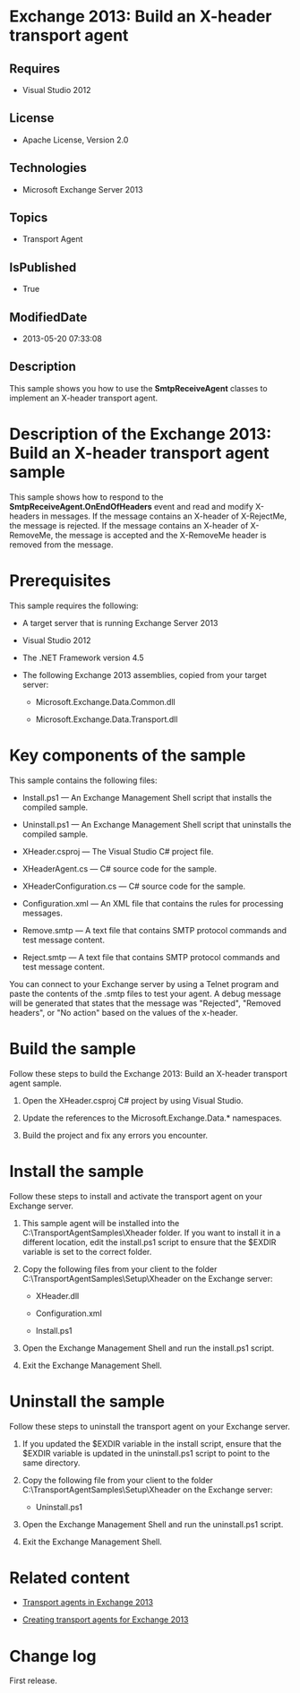 # Exchange 2013: Build an X-header transport agent
## Requires
* Visual Studio 2012
## License
* Apache License, Version 2.0
## Technologies
* Microsoft Exchange Server 2013
## Topics
* Transport Agent
## IsPublished
* True
## ModifiedDate
* 2013-05-20 07:33:08
## Description

<div id="header">This sample shows you how to use the <strong>SmtpReceiveAgent</strong> classes to implement an X-header transport agent.</div>
<div id="mainSection">
<div id="mainBody">
<h1 class="heading">Description of the Exchange 2013: Build an X-header transport agent sample</h1>
<div class="section" id="sectionSection0">
<p>This sample shows how to respond to the <strong>SmtpReceiveAgent.OnEndOfHeaders</strong> event and read and modify X-headers in messages. If the message contains an X-header of X-RejectMe, the message is rejected. If the message contains an X-header of X-RemoveMe,
 the message is accepted and the X-RemoveMe header is removed from the message.</p>
</div>
<h1 class="heading">Prerequisites</h1>
<div class="section" id="sectionSection1">
<p>This sample requires the following:</p>
<ul>
<li>
<p>A target server that is running Exchange Server 2013</p>
</li><li>
<p>Visual Studio 2012</p>
</li><li>
<p>The .NET Framework version 4.5</p>
</li><li>
<p>The following Exchange&nbsp;2013 assemblies, copied from your target server:</p>
<ul>
<li>
<p>Microsoft.Exchange.Data.Common.dll</p>
</li><li>
<p>Microsoft.Exchange.Data.Transport.dll</p>
</li></ul>
</li></ul>
</div>
<h1 class="heading">Key components of the sample</h1>
<div class="section" id="sectionSection2">
<p>This sample contains the following files:</p>
<ul>
<li>
<p>Install.ps1 &mdash; An Exchange Management Shell script that installs the compiled sample.</p>
</li><li>
<p>Uninstall.ps1 &mdash; An Exchange Management Shell script that uninstalls the compiled sample.</p>
</li><li>
<p>XHeader.csproj &mdash; The Visual Studio C# project file.</p>
</li><li>
<p>XHeaderAgent.cs &mdash; C# source code for the sample.</p>
</li><li>
<p>XHeaderConfiguration.cs &mdash; C# source code for the sample.</p>
</li><li>
<p>Configuration.xml &mdash; An XML file that contains the rules for processing messages.</p>
</li><li>
<p>Remove.smtp &mdash; A text file that contains SMTP protocol commands and test message content.</p>
</li><li>
<p>Reject.smtp &mdash; A text file that contains SMTP protocol commands and test message content.</p>
</li></ul>
<p>You can connect to your Exchange server by using a Telnet program and paste the contents of the .smtp files to test your agent. A debug message will be generated that states that the message was &quot;Rejected&quot;, &quot;Removed headers&quot;, or &quot;No action&quot; based on the
 values of the x-header.</p>
</div>
<h1 class="heading">Build the sample</h1>
<div class="section" id="sectionSection3">
<p>Follow these steps to build the Exchange 2013: Build an X-header transport agent sample.</p>
<ol>
<li>
<p>Open the XHeader.csproj C# project by using Visual Studio.</p>
</li><li>
<p>Update the references to the Microsoft.Exchange.Data.* namespaces.</p>
</li><li>
<p>Build the project and fix any errors you encounter.</p>
</li></ol>
</div>
<h1 class="heading">Install the sample</h1>
<div class="section" id="sectionSection4">
<p>Follow these steps to install and activate the transport agent on your Exchange&nbsp;server.</p>
<ol>
<li>
<p>This sample agent will be installed into the C:\TransportAgentSamples\Xheader folder. If you want to install it in a different location, edit the install.ps1 script to ensure that the $EXDIR variable is set to the correct folder.</p>
</li><li>
<p>Copy the following files from your client to the folder C:\TransportAgentSamples\Setup\Xheader on the Exchange server:</p>
<ul>
<li>
<p>XHeader.dll</p>
</li><li>
<p>Configuration.xml</p>
</li><li>
<p>Install.ps1</p>
</li></ul>
</li><li>
<p>Open the Exchange Management Shell and run the install.ps1 script.</p>
</li><li>
<p>Exit the Exchange Management Shell.</p>
</li></ol>
</div>
<h1 class="heading">Uninstall the sample</h1>
<div class="section" id="sectionSection5">
<p>Follow these steps to uninstall the transport agent on your Exchange server.</p>
<ol>
<li>
<p>If you updated the $EXDIR variable in the install script, ensure that the $EXDIR variable is updated in the uninstall.ps1 script to point to the same directory.</p>
</li><li>
<p>Copy the following file from your client to the folder C:\TransportAgentSamples\Setup\Xheader on the Exchange server:</p>
<ul>
<li>
<p>Uninstall.ps1</p>
</li></ul>
</li><li>
<p>Open the Exchange Management Shell and run the uninstall.ps1 script.</p>
</li><li>
<p>Exit the Exchange Management Shell.</p>
</li></ol>
</div>
<h1 class="heading">Related content</h1>
<div class="section" id="sectionSection6">
<ul>
<li>
<p><a href="http://msdn.microsoft.com/en-us/library/exchange/dd877026(v=exchg.150).aspx" target="_blank">Transport agents in Exchange 2013</a></p>
</li><li>
<p><a href="http://msdn.microsoft.com/library/d291ab78-7cdd-4dbe-a5f4-9dc8e9650a33.aspx" target="_blank">Creating transport agents for Exchange 2013</a></p>
</li></ul>
</div>
<h1 class="heading">Change log</h1>
<div class="section" id="sectionSection7">
<p>First release.</p>
</div>
</div>
</div>
